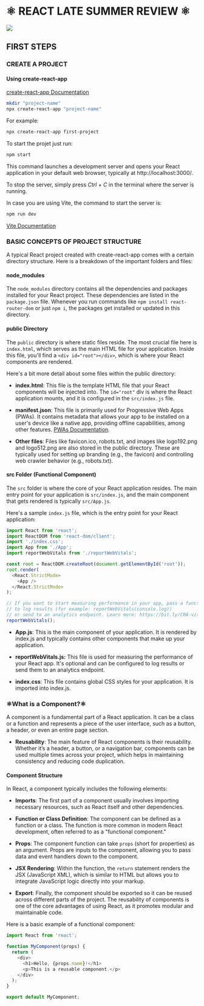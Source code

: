 # ⚛️ REACT LATE SUMMER REVIEW ⚛️
<img src="https://cdn.freebiesupply.com/logos/large/2x/react-1-logo-png-transparent.png">

## FIRST STEPS

  ### CREATE A PROJECT
  #### Using create-react-app  
  [create-react-app Documentation](https://create-react-app.dev/)
  ```bash
  mkdir "project-name"
  npx create-react-app "project-name"
  ```
  For example:
  ```bash
  npx create-react-app first-project
  ```
  To start the projet just run:
  ```bash
  npm start
  ```
  This command launches a development server and opens your React application in your default web browser, typically at http://localhost:3000/.

  To stop the server, simply press *Ctrl + C* in the terminal where the server is running.

  In case you are using Vite, the command to start the server is:
  ```bash
  npm run dev
  ```
  [Vite Documentation](https://vitejs.dev/)

### BASIC CONCEPTS OF PROJECT STRUCTURE
A typical React project created with create-react-app comes with a certain directory structure. Here is a breakdown of the important folders and files:

#### node_modules
The `node_modules` directory contains all the dependencies and packages installed for your React project. These dependencies are listed in the `package.json` file. Whenever you run commands like `npm install react-router-dom` or just `npm i`, the packages get installed or updated in this directory.

#### public Directory
The `public` directory is where static files reside. The most crucial file here is `index.html`, which serves as the main HTML file for your application. Inside this file, you'll find a `<div id="root"></div>`, which is where your React components are rendered.

Here's a bit more detail about some files within the public directory:

- **index.html**: This file is the template HTML file that your React components will be injected into. The `id="root"` div is where the React application mounts, and it is configured in the `src/index.js` file.

- **manifest.json**: This file is primarily used for Progressive Web Apps (PWAs). It contains metadata that allows your app to be installed on a user's device like a native app, providing offline capabilities, among other features. [PWAs Documentation](https://en.wikipedia.org/wiki/Progressive_web_app).

- **Other files**: Files like favicon.ico, robots.txt, and images like logo192.png and logo512.png are also stored in the public directory. These are typically used for setting up branding (e.g., the favicon) and controlling web crawler behavior (e.g., robots.txt).

#### src Folder (Functional Component)
The `src` folder is where the core of your React application resides. The main entry point for your application is `src/index.js`, and the main component that gets rendered is typically `src/App.js`.

Here's a sample `index.js` file, which is the entry point for your React application:

```javascript
import React from 'react';
import ReactDOM from 'react-dom/client';
import './index.css';
import App from './App';
import reportWebVitals from './reportWebVitals';

const root = ReactDOM.createRoot(document.getElementById('root'));
root.render(
  <React.StrictMode>
    <App />
  </React.StrictMode>
);

// If you want to start measuring performance in your app, pass a function
// to log results (for example: reportWebVitals(console.log))
// or send to an analytics endpoint. Learn more: https://bit.ly/CRA-vitals
reportWebVitals();
```
  - **App.js**: This is the main component of your application. It is rendered by index.js and typically contains other components that make up your       application.

  - **reportWebVitals.js:** This file is used for measuring the performance of your React app. It's optional and can be configured to log results or send them to an analytics endpoint.

  - **index.css**: This file contains global CSS styles for your application. It is imported into index.js.

### ⚛️What is a Component?⚛️

A component is a fundamental part of a React application. It can be a class or a function and represents a piece of the user interface, such as a button, a header, or even an entire page section.
 - **Reusability**: The main feature of React components is their reusability. Whether it’s a header, a button, or a navigation bar, components can be used multiple times across your project, which helps in maintaining consistency and reducing code duplication.

#### Component Structure

In React, a component typically includes the following elements:

- **Imports**: The first part of a component usually involves importing necessary resources, such as React itself and other dependencies.

- **Function or Class Definition**: The component can be defined as a function or a class. The function is more common in modern React development, often referred to as a "functional component."

- **Props**: The component function can take `props` (short for properties) as an argument. Props are inputs to the component, allowing you to pass data and event handlers down to the component. 

- **JSX Rendering**: Within the function, the `return` statement renders the JSX (JavaScript XML), which is similar to HTML but allows you to integrate JavaScript logic directly into your markup.

- **Export**: Finally, the component should be exported so it can be reused across different parts of the project. The reusability of components is one of the core advantages of using React, as it promotes modular and maintainable code.


Here is a basic example of a functional component:

```javascript
import React from 'react';

function MyComponent(props) {
  return (
    <div>
      <h1>Hello, {props.name}!</h1>
      <p>This is a reusable component.</p>
    </div>
  );
}

export default MyComponent;
```

